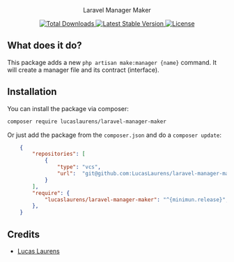 <p align="center">Laravel Manager Maker</p>

<p align="center">
    <a href="https://packagist.org/packages/lucaslaurens/laravel-manager-maker">
        <img src="https://img.shields.io/packagist/dt/lucaslaurens/laravel-manager-maker" alt="Total Downloads">
    </a>
    <a href="https://packagist.org/packages/lucaslaurens/laravel-manager-maker">
        <img src="https://img.shields.io/packagist/v/lucaslaurens/laravel-manager-maker" alt="Latest Stable Version">
    </a>
    <a href="https://packagist.org/packages/lucaslaurens/laravel-manager-maker">
        <img src="https://img.shields.io/packagist/l/lucaslaurens/laravel-manager-maker" alt="License">
    </a>
</p>

## What does it do?

This package adds a new `php artisan make:manager {name}` command. It will create a manager file and its contract (interface).

## Installation

You can install the package via composer:

```bash
composer require lucaslaurens/laravel-manager-maker
```

Or just add the package from the `composer.json` and do a `composer update`:

```json
    {
        "repositories": [
            {
                "type": "vcs",
                "url":  "git@github.com:LucasLaurens/laravel-manager-maker.git"
            }
        ],
        "require": {
            "lucaslaurens/laravel-manager-maker": "^{minimun.release}",
        },
    }
```

## Credits

- [Lucas Laurens](https://github.com/LucasLaurens)
